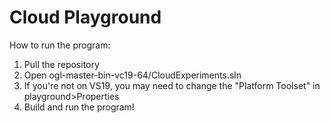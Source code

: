 # Cloud Playground

How to run the program:
1. Pull the repository
2. Open ogl-master-bin-vc19-64/CloudExperiments.sln
3. If you're not on VS19, you may need to change the "Platform Toolset" in playground>Properties
4. Build and run the program!
